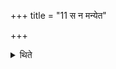 +++
title = "11 स न मन्येत"

+++

<details><summary>थिते</summary>

11. He should not think that offering can be made in all these timings; one should understand that at the time of emergency libation offered (in any of these timings also is equally good)-thus is known (from a Brāhmaṇa-text).
</details>
